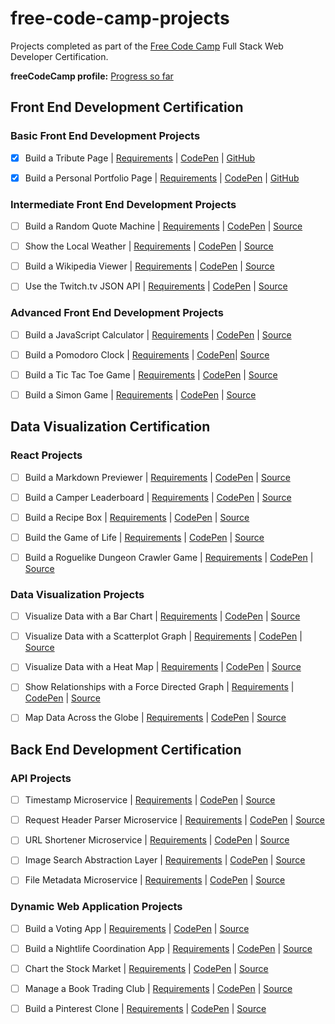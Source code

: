 # free-code-camp-projects
Projects completed as part of the [Free Code Camp](http://www.freecodecamp.com) Full Stack Web Developer Certification.

**freeCodeCamp profile:** [Progress so far](https://www.freecodecamp.org/solomonkamanga)

## Front End Development Certification

### Basic Front End Development Projects 

- [x] Build a Tribute Page | [Requirements](http://www.freecodecamp.com/challenges/build-a-tribute-page) | [CodePen](https://codepen.io/solomonkamanga/pen/wrJVRZ) | [GitHub](https://github.com/solomonkamanga/tribute-page)

- [x] Build a Personal Portfolio Page | [Requirements](http://www.freecodecamp.com/challenges/build-a-personal-portfolio-webpage) | [CodePen](https://codepen.io/solomonkamanga/pen/RLZgMb) | [GitHub](https://github.com/solomonkamanga/solomonkamanga.github.io)


### Intermediate Front End Development Projects

- [ ] Build a Random Quote Machine | [Requirements](http://www.freecodecamp.com/challenges/build-a-random-quote-machine) | [CodePen]() | [Source]()

- [ ] Show the Local Weather | [Requirements](http://www.freecodecamp.com/challenges/show-the-local-weather) | [CodePen]() | [Source]()

- [ ] Build a Wikipedia Viewer | [Requirements](http://www.freecodecamp.com/challenges/build-a-wikipedia-viewer) | [CodePen]() | [Source]()

- [ ] Use the Twitch.tv JSON API | [Requirements](http://www.freecodecamp.com/challenges/use-the-twitchtv-json-api) | [CodePen]() | [Source]()


### Advanced Front End Development Projects

- [ ] Build a JavaScript Calculator | [Requirements](http://www.freecodecamp.com/challenges/build-a-javascript-calculator) | [CodePen]() | [Source]()

- [ ] Build a Pomodoro Clock | [Requirements](http://www.freecodecamp.com/challenges/build-a-pomodoro-clock) | [CodePen]()| [Source]()

- [ ] Build a Tic Tac Toe Game | [Requirements](http://www.freecodecamp.com/challenges/build-a-tic-tac-toe-game) | [CodePen]() | [Source]()

- [ ] Build a Simon Game | [Requirements](http://www.freecodecamp.com/challenges/build-a-simon-game) | [CodePen]() | [Source]()


## Data Visualization Certification

### React Projects

- [ ] Build a Markdown Previewer | [Requirements](https://www.freecodecamp.org/challenges/build-a-markdown-previewer) | [CodePen]() | [Source]()

- [ ] Build a Camper Leaderboard | [Requirements](https://www.freecodecamp.org/challenges/build-a-camper-leaderboard) | [CodePen]() | [Source]()

- [ ] Build a Recipe Box | [Requirements](http://www.freecodecamp.com/challenges/visualize-data-with-a-heat-map) | [CodePen]() | [Source]()

- [ ] Build the Game of Life | [Requirements](http://www.freecodecamp.com/challenges/show-relationships-with-a-force-directed-graph) | [CodePen]() | [Source]()

- [ ] Build a Roguelike Dungeon Crawler Game | [Requirements](https://www.freecodecamp.org/challenges/build-a-roguelike-dungeon-crawler-game) | [CodePen]() | [Source]()


### Data Visualization Projects

- [ ] Visualize Data with a Bar Chart | [Requirements](http://www.freecodecamp.com/challenges/visualize-data-with-a-bar-chart) | [CodePen]() | [Source]()

- [ ] Visualize Data with a Scatterplot Graph | [Requirements](http://www.freecodecamp.com/challenges/visualize-data-with-a-scatterplot-graph) | [CodePen]() | [Source]()

- [ ] Visualize Data with a Heat Map | [Requirements](http://www.freecodecamp.com/challenges/visualize-data-with-a-heat-map) | [CodePen]() | [Source]()

- [ ] Show Relationships with a Force Directed Graph | [Requirements](http://www.freecodecamp.com/challenges/show-relationships-with-a-force-directed-graph) | [CodePen]() | [Source]()

- [ ] Map Data Across the Globe | [Requirements](http://www.freecodecamp.com/challenges/map-data-across-the-globe) | [CodePen]() | [Source]()


## Back End Development Certification

### API Projects

- [ ] Timestamp Microservice | [Requirements](http://www.freecodecamp.com/challenges/timestamp-microservice) | [CodePen]() | [Source]()

- [ ] Request Header Parser Microservice | [Requirements](http://www.freecodecamp.com/challenges/timestamp-microservice) | [CodePen]() | [Source]()

- [ ] URL Shortener Microservice | [Requirements](http://www.freecodecamp.com/challenges/url-shortener-microservice) | [CodePen]() | [Source]()

- [ ] Image Search Abstraction Layer | [Requirements](http://www.freecodecamp.com/challenges/image-search-abstraction-layer) | [CodePen]() | [Source]()

- [ ] File Metadata Microservice | [Requirements](http://www.freecodecamp.com/challenges/file-metadata-microservice) | [CodePen]() | [Source]()


### Dynamic Web Application Projects

- [ ] Build a Voting App | [Requirements](http://www.freecodecamp.com/challenges/build-a-voting-app) | [CodePen]() | [Source]()

- [ ] Build a Nightlife Coordination App | [Requirements](http://www.freecodecamp.com/challenges/build-a-nightlife-coordination-app) | [CodePen]() | [Source]()

- [ ] Chart the Stock Market | [Requirements](http://www.freecodecamp.com/challenges/chart-the-stock-market) | [CodePen]() | [Source]()

- [ ] Manage a Book Trading Club | [Requirements](http://www.freecodecamp.com/challenges/manage-a-book-trading-club) | [CodePen]() | [Source]()

- [ ] Build a Pinterest Clone | [Requirements](http://www.freecodecamp.com/challenges/build-a-pinterest-clone) | [CodePen]() | [Source]()
